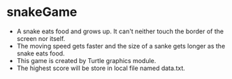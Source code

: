 # snakeGame

* A snake eats food and grows up. It can't neither touch the border of the screen nor itself.
* The moving speed gets faster and the size of a sanke gets longer as the snake eats food.
* This game is created by Turtle graphics module. 
* The highest score will be store in local file named data.txt.
